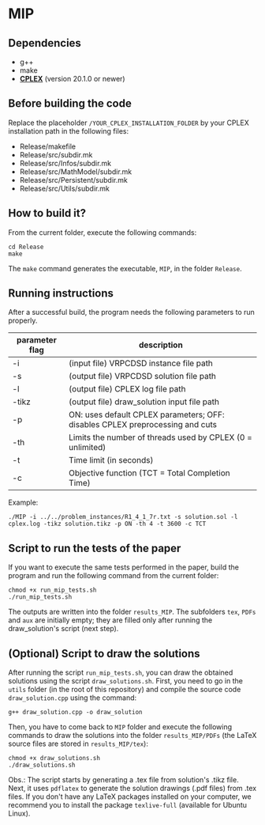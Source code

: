 # MIP

## Dependencies

- g++
- make
- [**CPLEX**](https://www.ibm.com/products/ilog-cplex-optimization-studio) (version 20.1.0 or newer)

## Before building the code

Replace the placeholder `/YOUR_CPLEX_INSTALLATION_FOLDER` by your CPLEX installation path in the following files:

- Release/makefile
- Release/src/subdir.mk
- Release/src/Infos/subdir.mk
- Release/src/MathModel/subdir.mk
- Release/src/Persistent/subdir.mk
- Release/src/Utils/subdir.mk

## How to build it?

From the current folder, execute the following commands:

```
cd Release
make
```

The `make` command generates the executable, `MIP`, in the folder `Release`.

## Running instructions

After a successful build, the program needs the following parameters to run properly.

| parameter flag | description                                                                   |
|----------------|-------------------------------------------------------------------------------|
| -i             | (input file) VRPCDSD instance file path                                       |
| -s             | (output file) VRPCDSD solution file path                                      |
| -l             | (output file) CPLEX log file path                                             |
| -tikz          | (output file) draw_solution input file path                                   |
| -p             | ON: uses default CPLEX parameters; OFF: disables CPLEX preprocessing and cuts |
| -th            | Limits the number of threads used by CPLEX (0 = unlimited)                    |
| -t             | Time limit (in seconds)                                                       |
| -c             | Objective function (TCT = Total Completion Time)                              |

Example:

```
./MIP -i ../../problem_instances/R1_4_1_7r.txt -s solution.sol -l cplex.log -tikz solution.tikz -p ON -th 4 -t 3600 -c TCT
```

## Script to run the tests of the paper

If you want to execute the same tests performed in the paper, build the program and run the following command from the current folder:

```
chmod +x run_mip_tests.sh
./run_mip_tests.sh
```

The outputs are written into the folder `results_MIP`. The subfolders `tex`, `PDFs` and `aux` are initially empty; they are filled only after running the draw_solution's script (next step).

## (Optional) Script to draw the solutions

After running the script `run_mip_tests.sh`, you can draw the obtained solutions using the script `draw_solutions.sh`. First, you need to go in the `utils` folder (in the root of this repository) and compile the source code `draw_solution.cpp` using the command:

```
g++ draw_solution.cpp -o draw_solution
```

Then, you have to come back to `MIP` folder and execute the following commands to draw the solutions into the folder `results_MIP/PDFs` (the LaTeX source files are stored in `results_MIP/tex`):

```
chmod +x draw_solutions.sh
./draw_solutions.sh
```

Obs.: The script starts by generating a .tex file from solution's .tikz file. Next, it uses `pdflatex` to generate the solution drawings (.pdf files) from .tex files. If you don't have any LaTeX packages installed on your computer, we recommend you to install the package `texlive-full` (available for Ubuntu Linux).
